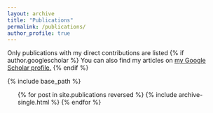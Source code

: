 ```yaml
---
layout: archive
title: "Publications"
permalink: /publications/
author_profile: true
---
```


Only publications with my direct contributions are listed
{% if author.googlescholar %}
  You can also find my articles on <u><a href="{{author.googlescholar}}">my Google Scholar profile</a>.</u>
{% endif %}

{% include base_path %}
<ol>{% for post in site.publications reversed %}
  {% include archive-single.html %}
{% endfor %}</ol>
